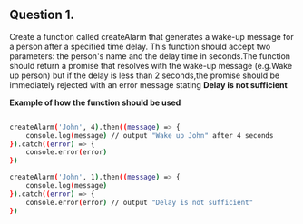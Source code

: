 ## Question 1.

Create a function called createAlarm that generates a wake-up message for a person after a specified time delay. This function should accept two parameters: the person's name and the delay time in seconds.The function should return a promise that resolves with the wake-up message (e.g.Wake up person) but if the delay is less than 2 seconds,the promise should be immediately rejected with an error message stating **Delay is not sufficient**

**Example of how the function should be used**
```sh

createAlarm('John', 4).then((message) => {
    console.log(message) // output "Wake up John" after 4 seconds
}).catch((error) => {
    console.error(error)
})

createAlarm('John', 1).then((message) => {
    console.log(message)
}).catch((error) => {
    console.error(error) // output "Delay is not sufficient"
})

```